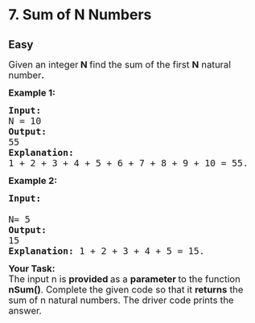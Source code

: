 # 7. Sum of N Numbers
## Easy
<div class="problem-statement">
                <p></p><p><span style="font-size:18px">Given an integer<strong>&nbsp;N&nbsp;</strong>find&nbsp;the sum of the first <strong>N</strong>&nbsp;natural number<strong>.</strong></span></p>

<p><span style="font-size:18px"><strong>Example 1:</strong></span> <span style="font-size:18px"><strong> </strong></span></p>

<pre><span style="font-size:18px"><strong>Input:</strong>
N = 10
<strong>Output: </strong>
55<strong>
</strong><strong>Explanation:</strong>
1 + 2 + 3 + 4 + 5 + 6 + 7 + 8 + 9 + 10 = 55.</span>
</pre>

<p><span style="font-size:18px"><strong>Example 2: </strong></span></p>

<pre><span style="font-size:18px"><strong>Input:</strong>

N= 5
<strong>Output: </strong>
15
<strong>Explanation:</strong> 1 + 2 + 3 + 4 + 5 = 15.</span></pre>

<p><span style="font-size:18px"><strong>Your Task:</strong><br>
The input n is&nbsp;<strong>provided&nbsp;</strong>as a&nbsp;<strong>parameter&nbsp;</strong>to the function <strong>nSum()</strong>. Complete the given code so that it <strong>returns</strong> the sum of n natural numbers. The driver code prints the answer.</span></p>
 <p></p>
            </div>